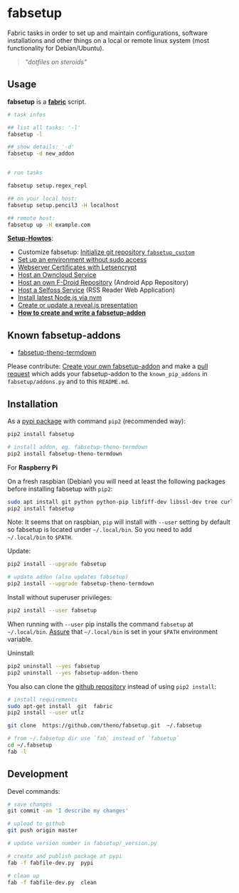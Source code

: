 # fabsetup

Fabric tasks in order to set up and maintain configurations, software
installations and other things on a local or remote linux system
(most functionality for Debian/Ubuntu).

> _"dotfiles on steroids"_

## Usage

__fabsetup__ is a __[fabric](http://www.fabfile.org/ "www.fabfile.org")__
script.

```sh
# task infos

## list all tasks: '-l'
fabsetup -l

## show details: '-d'
fabsetup -d new_addon


# run tasks

fabsetup setup.regex_repl

## on your local host:
fabsetup setup.pencil3 -H localhost

## remote host:
fabsetup up -H example.com
```

__[Setup-Howtos](./howtos "cookbook")__:

 * Customize fabsetup: [Initialize git repository
   `fabsetup_custom`](./howtos/fabsetup-custom.md)
 * [Set up an environment without sudo access](./howtos/no-sudo.md)
 * [Webserver Certificates with Letsencrypt](./howtos/letsencrypt.md)
 * [Host an Owncloud Service](./howtos/owncloud.md)
 * [Host an own F-Droid Repository](./howtos/f-droid-repo.md) (Android App Repository)
 * [Host a Selfoss Service](./howtos/selfoss.md) (RSS Reader Web Application)
 * [Install latest Node.js via nvm](./howtos/nodejs.md)
 * [Create or update a reveal.js presentation](./howtos/revealjs.md)
 * __[How to create and write a fabsetup-addon](./howtos/fabsetup-addon.md)__

## Known fabsetup-addons

* [fabsetup-theno-termdown](https://github.com/theno/fabsetup-theno-termdown)

Please contribute:
[Create your own fabsetup-addon](./howtos/fabsetup-addon.md) and make a
[pull request](https://github.com/theno/fabsetup/pulls) which adds your
 fabsetup-addon to the `known_pip_addons` in `fabsetup/addons.py` and to this
`README.md`.

## Installation

As a [pypi package](https://pypi.python.org/pypi/fabsetup)
with command `pip2` (recommended way):

```sh
pip2 install fabsetup

# install addon, eg. fabsetup-theno-termdown
pip2 install fabsetup-theno-termdown
```

For __Raspberry Pi__

On a fresh raspbian (Debian) you will need at least the following packages before installing fabsetup with `pip2`:

```sh
sudo apt install git python python-pip libfiff-dev libssl-dev tree curl
pip2 install fabsetup
```
Note: It seems that on raspbian, `pip` will install with `--user` setting by default so fabsetup is located under `~/.local/bin`. So you need to add `~/.local/bin` to `$PATH`.

Update:

```sh
pip2 install --upgrade fabsetup

# update addon (also updates fabsetup)
pip2 install --upgrade fabsetup-theno-termdown
```

Install without superuser privileges:

```sh
pip2 install --user fabsetup
```

When running with `--user` pip installs the command `fabsetup` at
`~/.local/bin`.  [Assure](https://stackoverflow.com/a/14638025) that
`~/.local/bin` is set in your `$PATH` environment variable.

Uninstall:

```sh
pip2 uninstall --yes fabsetup
pip2 uninstall --yes fabsetup-addon-theno
```

You also can clone the [github repository](https://github.com/theno/fabsetup)
instead of using `pip2 install`:

```sh
# install requirements
sudo apt-get install  git  fabric
pip2 install --user utlz

git clone  https://github.com/theno/fabsetup.git  ~/.fabsetup

# from ~/.fabsetup dir use `fab` instead of `fabsetup`
cd ~/.fabsetup
fab -l
```

## Development

Devel commands:

```bash
# save changes
git commit -am 'I describe my changes'

# upload to github
git push origin master

# update version number in fabsetup/_version.py

# create and publish package at pypi
fab -f fabfile-dev.py  pypi

# clean up
fab -f fabfile-dev.py  clean
```
